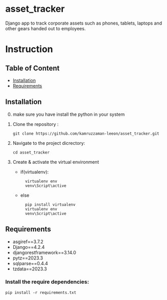 # asset_tracker
Django app to track corporate assets such as phones, tablets, laptops  and other gears handed out to employees.

# Instruction

## Table of Content

- [Installation](#installation)
- [Requirements](#requirements)

## Installation
 0. make sure you have install the python in your system

 1. Clone the repository : 

        
        git clone https://github.com/kamruzzaman-leeon/asset_tracker.git
        

 2. Navigate to the project dicrectory:

          
        cd asset_tracker
        
 3. Create & activate the virtual environment
    - if(virtualenv):

            virtualenv env
            venv\Script\active
            
    - else
    
            pip install virtualenv
            virtualenv env
            venv\Script\active
      

## Requirements
- asgiref==3.7.2
- Django==4.2.4
- djangorestframework==3.14.0
- pytz==2023.3
- sqlparse==0.4.4
- tzdata==2023.3

### Install the require dependencies:
    pip install -r requirements.txt
        
        

